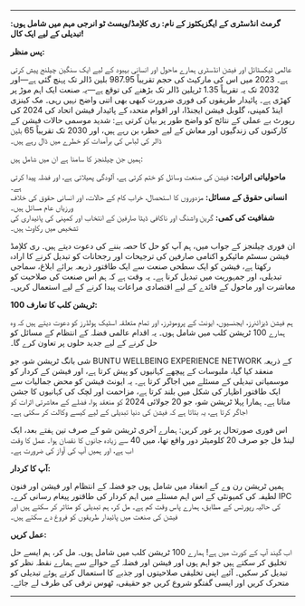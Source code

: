 ---

**گرمٹ انڈسٹری کے ایگزیکٹوز کے نام: ری کلاِمڈ/ویسٹ ٹو انرجی مہم میں شامل ہوں: تبدیلی کے لیے ایک کال!**

**پس منظر:**

عالمی ٹیکسٹائل اور فیشن انڈسٹری ہمارے ماحول اور انسانی بہبود کے لیے ایک سنگین چیلنج پیش کرتی ہے۔ 2023 میں اس کی مارکیٹ کی حجم تقریباً 987.95 بلین ڈالر تک پہنچ گئی ہے—اور 2032 تک یہ تقریباً 1.35 ٹریلین ڈالر تک بڑھنے کی توقع ہے—یہ صنعت ایک اہم موڑ پر کھڑی ہے۔ پائیدار طریقوں کی فوری ضرورت کبھی بھی اتنی واضح نہیں رہی۔ مک کینزی اینڈ کمپنی، گلوبل فیشن ایجنڈا، اور اقوام متحدہ کے پائیدار فیشن اتحاد کی 2024 کی رپورٹ بے عملی کے نتائج کو واضح طور پر بیان کرتی ہے: شدید موسمی حالات فیشن کے کارکنوں کی زندگیوں اور معاش کے لیے خطرہ بن رہے ہیں، اور 2030 تک تقریباً 65 بلین ڈالر کی لباس کی برآمدات کو خطرے میں ڈال رہے ہیں۔

ہمیں جن چیلنجز کا سامنا ہے ان میں شامل ہیں:

**ماحولیاتی اثرات:** فیشن کی صنعت وسائل کو ختم کرتی ہے، آلودگی پھیلاتی ہے، اور فضلہ پیدا کرتی ہے۔  
**انسانی حقوق کے مسائل:** مزدوروں کا استحصال، خراب کام کے حالات، اور انسانی حقوق کی خلاف ورزیاں عام مسائل ہیں۔  
**شفافیت کی کمی:** گرین واشنگ اور ناکافی ڈیٹا صارفین کے انتخاب اور کمپنی کی پائیداری کی تشخیص میں رکاوٹ ہیں۔  

ان فوری چیلنجز کے جواب میں، ہم آپ کو حل کا حصہ بننے کی دعوت دیتے ہیں۔ ری کلاِمڈ فیشن سسٹم مائیکرو اکنامی صارفین کی ترجیحات اور رجحانات کو تبدیل کرنے کا ارادہ رکھتا ہے، فیشن کو ایک سطحی صنعت سے ایک طاقتور ذریعہ برائے ابلاغ، سماجی تبدیلی، اور جمہوریت میں تبدیل کرنا ہے۔ یہ وقت ہے کہ ہم اس صنعت کی صلاحیت کو معاشرت اور ماحول کے فائدے کے لیے اقتصادی مراعات پیدا کرنے کے لیے استعمال کریں۔

**100 ٹریشن کلب کا تعارف:**

ہم فیشن ڈیزائنرز، ایجنسیوں، ایونٹ کے پروموٹرز، اور تمام متعلقہ اسٹیک ہولڈرز کو دعوت دیتے ہیں کہ وہ ہمارے 100 ٹریشن کلب میں شامل ہوں۔ یہ اقدام عالمی فضلہ کے انتظام کے مسائل کو حل کرنے کے لیے جدید حلوں پر تعاون کرے گا۔

شی بانگ ٹریشن شو، جو BUNTU WELLBEING EXPERIENCE NETWORK کے ذریعہ منعقد کیا گیا، ملبوسات کے پیچھے کہانیوں کو پیش کرتا ہے، اور فیشن کے کردار کو موسمیاتی تبدیلی کے مسئلے میں اجاگر کرتا ہے۔ یہ ایونٹ فیشن کو محض جمالیات سے ایک طاقتور اظہار کی شکل میں بلند کرتا ہے، مزاحمت اور لچک کی کہانیوں کا جشن مناتا ہے۔ ہمارا پہلا ٹریشن شو، جو 20 جولائی 2024 کو منعقد ہوا، فضلے کے معاشرتی اثرات کو اجاگر کرتا ہے، یہ بتاتا ہے کہ فیشن کی دنیا تبدیلی کے لیے کیسے وکالت کر سکتی ہے۔

اس فوری صورتحال پر غور کریں: ہمارے آخری ٹریشن شو کے صرف تین ہفتے بعد، ایک لینڈ فل جو صرف 20 کلومیٹر دور واقع تھا، میں 40 سے زیادہ جانوں کا نقصان ہوا۔ عمل کا وقت اب ہے، اور ہمیں آپ کی آواز کی ضرورت ہے۔

**آپ کا کردار:**

ہمیں ٹریشن رن وے کے انعقاد میں شامل ہوں جو فضلہ کے انتظام اور فیشن اور فنون لطیفہ کی کمیونٹی کے اس اہم مسئلے میں اہم کردار کی طاقتور پیغام رسانی کرے۔ IPC کی حالیہ رپورٹس کے مطابق، ہمارے پاس وقت کم ہے۔ مل کر، ہم تبدیلی کو متاثر کر سکتے ہیں اور فیشن کی صنعت میں پائیدار طریقوں کو فروغ دے سکتے ہیں۔

**عمل کریں:**

اب گیند آپ کے کورٹ میں ہے! ہمارے 100 ٹریشن کلب میں شامل ہوں۔ مل کر، ہم ایسے حل تخلیق کر سکتے ہیں جو اہم ہوں اور فیشن اور فضلہ کے حوالے سے ہمارے نقطہ نظر کو تبدیل کر سکیں۔ آئیے اپنی تخلیقی صلاحیتوں اور جذبے کا استعمال کرتے ہوئے تبدیلی کو متحرک کریں اور ایسی گفتگو شروع کریں جو حقیقی، ٹھوس ترقی کی طرف لے جائے۔

---